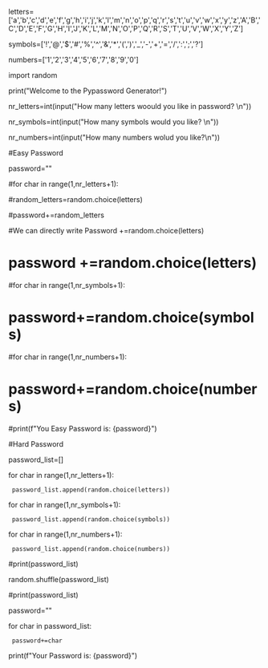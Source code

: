letters=['a','b','c','d','e','f','g','h','i','j','k','l','m','n','o','p','q','r','s','t','u','v','w','x','y','z','A','B','C','D','E','F','G','H','I','J','K','L','M','N','O','P','Q','R','S','T','U','V','W','X','Y','Z']

symbols=['!','@','$','#','%','^','&','*','(',')','_','-','+','=','/',':',';','?']

numbers=['1','2','3','4','5','6','7','8','9','0']

import random

print("Welcome to the Pypassword Generator!")

nr_letters=int(input("How many letters woould you like in password? \n"))

nr_symbols=int(input("How many symbols would you like? \n"))

nr_numbers=int(input("How many numbers wolud you like?\n"))


#Easy Password

password=""


#for char in range(1,nr_letters+1):

#random_letters=random.choice(letters)

#password+=random_letters

#We can directly write Password +=random.choice(letters)

#    password +=random.choice(letters)

#for char in range(1,nr_symbols+1):

 #   password+=random.choice(symbols)
    
#for char in range(1,nr_numbers+1):
 
 #   password+=random.choice(numbers)
    
#print(f"You Easy Password is: {password}")

#Hard Password

password_list=[]

for char in range(1,nr_letters+1):
    
     password_list.append(random.choice(letters))

for char in range(1,nr_symbols+1):
    
     password_list.append(random.choice(symbols))

for char in range(1,nr_numbers+1):
    
     password_list.append(random.choice(numbers))
    
#print(password_list)

random.shuffle(password_list)

#print(password_list)

password=""

for char in password_list:
    
     password+=char


print(f"Your Password is: {password}")
